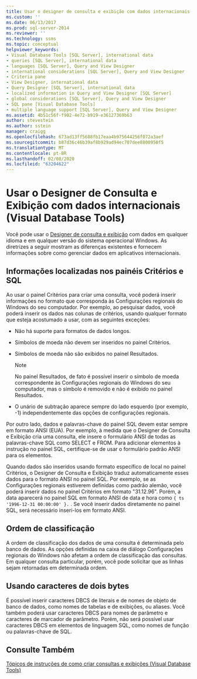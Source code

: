 ```yaml
---
title: Usar o designer de consulta e exibição com dados internacionais (Visual Database Tools) | Microsoft Docs
ms.custom: ''
ms.date: 06/13/2017
ms.prod: sql-server-2014
ms.reviewer: ''
ms.technology: ssms
ms.topic: conceptual
helpviewer_keywords:
- Visual Database Tools [SQL Server], international data
- queries [SQL Server], international data
- languages [SQL Server], Query and View Designer
- international considerations [SQL Server], Query and View Designer
- Criteria pane
- View Designer, international data
- Query Designer [SQL Server], international data
- localized information in Query and View Designer [SQL Server]
- global considerations [SQL Server], Query and View Designer
- SQL pane [Visual Database Tools]
- multiple language support [SQL Server], Query and View Designer
ms.assetid: 4b51c56f-f902-4e72-b919-e36127369b63
author: stevestein
ms.author: sstein
manager: craigg
ms.openlocfilehash: 673ad13ff5688fb17eaa4b975644256f072a3aef
ms.sourcegitcommit: b87d36c46b39af8b929ad94ec707dee8800950f5
ms.translationtype: MT
ms.contentlocale: pt-BR
ms.lasthandoff: 02/08/2020
ms.locfileid: "63204622"
---
```

# <a name="use-the-query-and-view-designer-with-international-data-visual-database-tools"></a>Usar o Designer de Consulta e Exibição com dados internacionais (Visual Database Tools)
  Você pode usar o [Designer de consulta e exibição](visual-database-tools.md) com dados em qualquer idioma e em qualquer versão do sistema operacional Windows. As diretrizes a seguir mostram as diferenças existentes e fornecem informações sobre como gerenciar dados em aplicativos internacionais.  
  
## <a name="localized-information-in-the-criteria-and-sql-panes"></a>Informações localizadas nos painéis Critérios e SQL  
 Ao usar o painel Critérios para criar uma consulta, você poderá inserir informações no formato que corresponda às Configurações regionais do Windows do seu computador. Por exemplo, ao pesquisar dados, você poderá inserir os dados nas colunas de critérios, usando qualquer formato que esteja acostumado a usar, com as seguintes exceções:  
  
-   Não há suporte para formatos de dados longos.  
  
-   Símbolos de moeda não devem ser inseridos no painel Critérios.  
  
-   Símbolos de moeda não são exibidos no painel Resultados.  
  
    > [!NOTE]  
    >  No painel Resultados, de fato é possível inserir o símbolo de moeda correspondente às Configurações regionais do Windows do seu computador, mas o símbolo é removido e não é exibido no painel Resultados.  
  
-   O unário de subtração aparece sempre do lado esquerdo (por exemplo, -1) independentemente das opções de configurações regionais.  
  
 Por outro lado, dados e palavras-chave do painel SQL devem estar sempre em formato ANSI (EUA). Por exemplo, à medida que o Designer de Consulta e Exibição cria uma consulta, ele insere o formulário ANSI de todas as palavras-chave SQL como SELECT e FROM. Para adicionar elementos à instrução no painel SQL, certifique-se de usar o formulário padrão ANSI para os elementos.  
  
 Quando dados são inseridos usando formato específico de local no painel Critérios, o Designer de Consulta e Exibição traduz  automaticamente esses dados para o formato ANSI no painel SQL. Por exemplo, se as Configurações regionais estiverem definidas como padrão alemão, você poderá inserir dados no painel Critérios em formato "31.12.96". Porém, a data aparecerá no painel SQL em formato ANSI de data e hora como `{ ts '1996-12-31 00:00:00' }.` . Se você inserir dados diretamente no painel SQL, será necessário inseri-los em formato ANSI.  
  
## <a name="sort-order"></a>Ordem de classificação  
 A ordem de classificação dos dados de uma consulta é determinada pelo banco de dados. As opções definidas na caixa de diálogo Configurações regionais do Windows não afetam a ordem de classificação das consultas. Em qualquer consulta particular, porém, você pode solicitar que as linhas sejam retornadas em determinada ordem.  
  
## <a name="using-double-byte-characters"></a>Usando caracteres de dois bytes  
 É possível inserir caracteres DBCS de literais e de nomes de objeto de banco de dados, como nomes de tabelas e de exibições, ou aliases. Você também poderá usar caracteres DBCS para nomes de parâmetro e caracteres de marcador de parâmetro. Porém, não será possível usar caracteres DBCS em elementos de linguagem SQL, como nomes de função ou palavras-chave de SQL.  
  
## <a name="see-also"></a>Consulte Também  
 [Tópicos de instruções de como criar consultas e exibições &#40;Visual Database Tools&#41;](design-queries-and-views-how-to-topics-visual-database-tools.md)  
  
  
